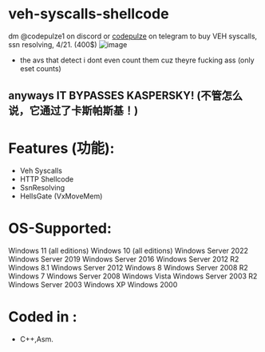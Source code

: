 # veh-syscalls-shellcode
dm @codepulze1 on discord or [codepulze](https://t.me/codepulze) on telegram to buy VEH syscalls, ssn resolving, 4/21. (400$)
![image](https://github.com/user-attachments/assets/0f787517-9656-42ff-8433-dfc7bf8c3ee2)
- the avs that detect i dont even count them cuz theyre fucking ass (only eset counts)
## anyways IT BYPASSES KASPERSKY! (不管怎么说，它通过了卡斯帕斯基！)

# Features (功能):
- Veh Syscalls
- HTTP Shellcode
- SsnResolving
- HellsGate (VxMoveMem)



# OS-Supported:
Windows 11 (all editions)
Windows 10 (all editions)
Windows Server 2022
Windows Server 2019
Windows Server 2016
Windows Server 2012 R2
Windows 8.1
Windows Server 2012
Windows 8
Windows Server 2008 R2
Windows 7
Windows Server 2008
Windows Vista
Windows Server 2003 R2
Windows Server 2003
Windows XP
Windows 2000

# Coded in : 
- C++,Asm.
